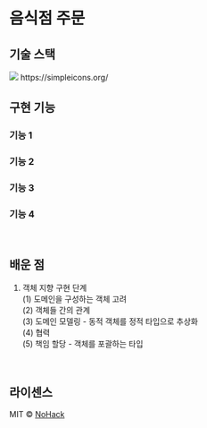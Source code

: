 # 음식점 주문

## 기술 스택
<img src="https://img.shields.io/badge/이름-색깔?style=for-the-badge&logo=이름&logoColor=white">
https://simpleicons.org/

<br>

## 구현 기능

### 기능 1

### 기능 2

### 기능 3

### 기능 4

<br>

## 배운 점

1. 객체 지향 구현 단계  
   (1) 도메인을 구성하는 객체 고려  
   (2) 객체들 간의 관계  
   (3) 도메인 모델링 - 동적 객체를 정적 타입으로 추상화  
   (4) 협력  
   (5) 책임 할당 - 객체를 포괄하는 타입

<br>

## 라이센스

MIT &copy; [NoHack](mailto:lbjp114@gmail.com)
